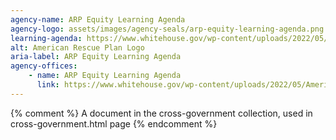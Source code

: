 ```yaml
---
agency-name: ARP Equity Learning Agenda
agency-logo: assets/images/agency-seals/arp-equity-learning-agenda.png
learning-agenda: https://www.whitehouse.gov/wp-content/uploads/2022/05/American-Rescue-Plan-Equity-Learning-Agenda.pdf
alt: American Rescue Plan Logo
aria-label: ARP Equity Learning Agenda
agency-offices:
    - name: ARP Equity Learning Agenda
      link: https://www.whitehouse.gov/wp-content/uploads/2022/05/American-Rescue-Plan-Equity-Learning-Agenda.pdf
---
```

{% comment %}
A document in the cross-government collection, used in cross-government.html page
{% endcomment %}
